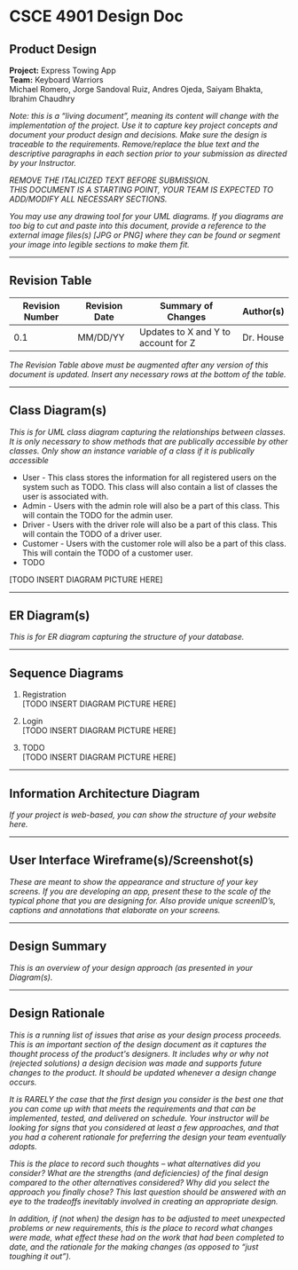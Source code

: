 # CSCE 4901 Design Doc

## Product Design  
**Project:** Express Towing App  
**Team:** Keyboard Warriors<br>
Michael Romero, Jorge Sandoval Ruiz, Andres Ojeda, Saiyam Bhakta, Ibrahim Chaudhry  

*Note: this is a “living document”, meaning its content will change with the implementation of the project. Use it to capture key project concepts and document your product design and decisions. Make sure the design is traceable to the requirements. Remove/replace the blue text and the descriptive paragraphs in each section prior to your submission as directed by your Instructor.*  

*REMOVE THE ITALICIZED TEXT BEFORE SUBMISSION.*  
*THIS DOCUMENT IS A STARTING POINT, YOUR TEAM IS EXPECTED TO ADD/MODIFY ALL NECESSARY SECTIONS.*  

*You may use any drawing tool for your UML diagrams. If you diagrams are too big to cut and paste into this document, provide a reference to the external image files(s) [JPG or PNG] where they can be found or segment your image into legible sections to make them fit.*  

---

## Revision Table  

| Revision Number | Revision Date | Summary of Changes | Author(s) |
|-----------------|---------------|---------------------|-----------|
| 0.1 | MM/DD/YY | Updates to X and Y to account for Z | Dr. House |

*The Revision Table above must be augmented after any version of this document is updated. Insert any necessary rows at the bottom of the table.*  

---

## Class Diagram(s)  
*This is for UML class diagram capturing the relationships between classes. It is only necessary to show methods that are publically accessible by other classes. Only show an instance variable of a class if it is publically accessible*  

- User - This class stores the information for all registered users on the system such as TODO. This class will also contain a list of classes the user is associated with.  
- Admin - Users with the admin role will also be a part of this class. This will contain the TODO for the admin user.  
- Driver - Users with the driver role will also be a part of this class. This will contain the TODO of a driver user.  
- Customer - Users with the customer role will also be a part of this class. This will contain the TODO of a customer user.  
- TODO  

[TODO INSERT DIAGRAM PICTURE HERE]  

---

## ER Diagram(s)  
*This is for ER diagram capturing the structure of your database.*  

---

## Sequence Diagrams  

1. Registration  
[TODO INSERT DIAGRAM PICTURE HERE]  

2. Login  
[TODO INSERT DIAGRAM PICTURE HERE]  

3. TODO  
[TODO INSERT DIAGRAM PICTURE HERE]  

---

## Information Architecture Diagram  
*If your project is web-based, you can show the structure of your website here.*  

---

## User Interface Wireframe(s)/Screenshot(s)  
*These are meant to show the appearance and structure of your key screens. If you are developing an app, present these to the scale of the typical phone that you are designing for. Also provide unique screenID’s, captions and annotations that elaborate on your screens.*  

---

## Design Summary  
*This is an overview of your design approach (as presented in your Diagram(s).*  

---

## Design Rationale  
*This is a running list of issues that arise as your design process proceeds. This is an important section of the design document as it captures the thought process of the product's designers. It includes why or why not (rejected solutions) a design decision was made and supports future changes to the product. It should be updated whenever a design change occurs.*  

*It is RARELY the case that the first design you consider is the best one that you can come up with that meets the requirements and that can be implemented, tested, and delivered on schedule. Your instructor will be looking for signs that you considered at least a few approaches, and that you had a coherent rationale for preferring the design your team eventually adopts.*  

*This is the place to record such thoughts – what alternatives did you consider? What are the strengths (and deficiencies) of the final design compared to the other alternatives considered? Why did you select the approach you finally chose? This last question should be answered with an eye to the tradeoffs inevitably involved in creating an appropriate design.*  

*In addition, if (not when) the design has to be adjusted to meet unexpected problems or new requirements, this is the place to record what changes were made, what effect these had on the work that had been completed to date, and the rationale for the making changes (as opposed to “just toughing it out”).*  
